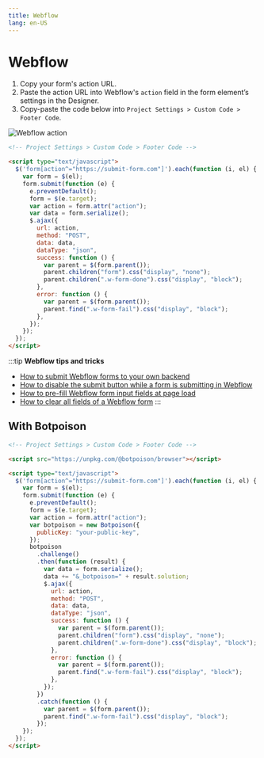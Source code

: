 ```yaml
---
title: Webflow
lang: en-US
---
```


# Webflow

1. Copy your form's action URL.
2. Paste the action URL into Webflow's `action` field in the form element’s settings in the Designer.
3. Copy-paste the code below into `Project Settings > Custom Code > Footer Code`.

![Webflow action](../.vuepress/public/webflow-action.jpeg)

```html
<!-- Project Settings > Custom Code > Footer Code -->

<script type="text/javascript">
  $('form[action^="https://submit-form.com"]').each(function (i, el) {
    var form = $(el);
    form.submit(function (e) {
      e.preventDefault();
      form = $(e.target);
      var action = form.attr("action");
      var data = form.serialize();
      $.ajax({
        url: action,
        method: "POST",
        data: data,
        dataType: "json",
        success: function () {
          var parent = $(form.parent());
          parent.children("form").css("display", "none");
          parent.children(".w-form-done").css("display", "block");
        },
        error: function () {
          var parent = $(form.parent());
          parent.find(".w-form-fail").css("display", "block");
        },
      });
    });
  });
</script>
```

:::tip
**Webflow tips and tricks**

- [How to submit Webflow forms to your own backend](https://technotrampoline.com/articles/how-to-submit-webflow-forms-to-your-own-backend/)
- [How to disable the submit button while a form is submitting in Webflow](https://technotrampoline.com/articles/how-to-disable-the-submit-button-while-a-form-is-submitting-in-webflow/)
- [How to pre-fill Webflow form input fields at page load](https://technotrampoline.com/articles/how-to-pre-fill-webflow-form-input-fields-at-page-load/)
- [How to clear all fields of a Webflow form](https://technotrampoline.com/articles/how-to-clear-all-fields-of-a-webflow-form/)
  :::

## With Botpoison

```html
<!-- Project Settings > Custom Code > Footer Code -->

<script src="https://unpkg.com/@botpoison/browser"></script>

<script type="text/javascript">
  $('form[action^="https://submit-form.com"]').each(function (i, el) {
    var form = $(el);
    form.submit(function (e) {
      e.preventDefault();
      form = $(e.target);
      var action = form.attr("action");
      var botpoison = new Botpoison({
        publicKey: "your-public-key",
      });
      botpoison
        .challenge()
        .then(function (result) {
          var data = form.serialize();
          data += "&_botpoison=" + result.solution;
          $.ajax({
            url: action,
            method: "POST",
            data: data,
            dataType: "json",
            success: function () {
              var parent = $(form.parent());
              parent.children("form").css("display", "none");
              parent.children(".w-form-done").css("display", "block");
            },
            error: function () {
              var parent = $(form.parent());
              parent.find(".w-form-fail").css("display", "block");
            },
          });
        })
        .catch(function () {
          var parent = $(form.parent());
          parent.find(".w-form-fail").css("display", "block");
        });
    });
  });
</script>
```
